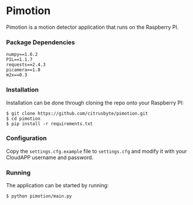 Pimotion
========

Pimotion is a motion detector application that runs on the Raspberry PI.

### Package Dependencies

```
numpy==1.6.2
PIL==1.1.7
requests==2.4.3
picamera==1.8
m2x==0.3
```

### Installation

Installation can be done through cloning the repo onto your Raspberry PI:

	$ git clone https://github.com/citrusbyte/pimotion.git
	$ cd pimotion
	$ pip install -r requirements.txt


### Configuration

Copy the `settings.cfg.example` file to `settings.cfg` and modify it with your CloudAPP username and password.

### Running

The application can be started by running:

	$ python pimotion/main.py